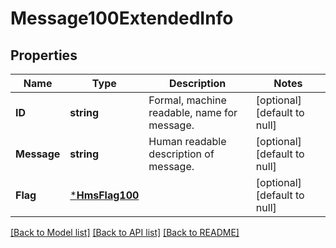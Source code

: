 # Message100ExtendedInfo

## Properties
Name | Type | Description | Notes
------------ | ------------- | ------------- | -------------
**ID** | **string** | Formal, machine readable, name for message. | [optional] [default to null]
**Message** | **string** | Human readable description of message. | [optional] [default to null]
**Flag** | [***HmsFlag100**](HMSFlag.1.0.0.md) |  | [optional] [default to null]

[[Back to Model list]](../README.md#documentation-for-models) [[Back to API list]](../README.md#documentation-for-api-endpoints) [[Back to README]](../README.md)

